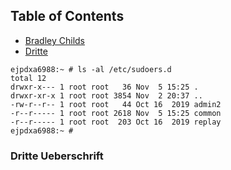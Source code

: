 
## Table of Contents

* [Bradley Childs](bradley-childs.md)
* [Dritte](#Dritte-Ueberschrift)

```
ejpdxa6988:~ # ls -al /etc/sudoers.d
total 12
drwxr-x--- 1 root root   36 Nov  5 15:25 .
drwxr-xr-x 1 root root 3854 Nov  2 20:37 ..
-rw-r--r-- 1 root root   44 Oct 16  2019 admin2
-r--r----- 1 root root 2618 Nov  5 15:25 common
-r--r----- 1 root root  203 Oct 16  2019 replay
ejpdxa6988:~ # 
```


### Dritte Ueberschrift


